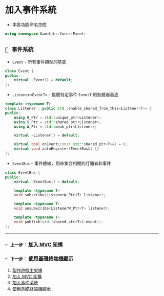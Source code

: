 # 加入事件系統
- 本區功能命名空間
```cpp
using namespace GameLib::Core::Event;
```

## `🔔 事件系統`

- `Event` - 所有事件類型的基底
```cpp
class Event {
public:
	virtual ~Event() = default;
};
```

- `Listener<EventT>` - 監聽特定事件 `EventT` 的監聽器基底
```cpp
template <typename T>
class Listener : public std::enable_shared_from_this<Listener<T>> {
public:
	using U_Ptr = std::unique_ptr<Listener>;
	using S_Ptr = std::shared_ptr<Listener>;
	using W_Ptr = std::weak_ptr<Listener>;

	virtual ~Listener() = default;

	virtual bool onEvent(const std::shared_ptr<T>&) = 0;
	virtual void autoRegister(EventBus&) {}
};
```

- `EventBus` - 事件總線，用來集合相關的訂閱者和事件
```cpp
class EventBus {
public:
	virtual ~EventBus() = default;

	template <typename T>
	void subscribe(ListenerW_Ptr<T> listener);

	template <typename T>
	void unsubscribe(ListenerW_Ptr<T> listener);

	template <typename T>
	void publish(std::shared_ptr<T>& event);~
};
```

---
### `⬅️ 上一步：` [加入 MVC 架構](docs/getting_started/step2.md)
### `➡️ 下一步：` [使用基礎終端機顯示](docs/getting_started/step4.md)
1. [製作遊戲主架構](docs/getting_started/step1.md)
2. [加入 MVC 架構](docs/getting_started/step2.md)
3. [加入事件系統](docs/getting_started/step3.md)
4. [使用基礎終端機顯示](docs/getting_started/step4.md)